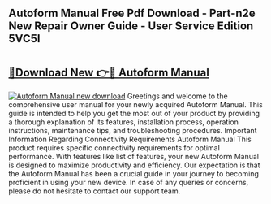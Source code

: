 ## Autoform Manual Free Pdf Download - Part-n2e New Repair Owner Guide - User Service Edition 5VC5I

# <h2><a href="http://bc66144.oget.top/?id=Autoform+Manual">🔗Download New 👉🔴 Autoform Manual</a></h2>

[![Autoform Manual new download](https://i.imgur.com/5g1atiW.png)](http://bc66144.oget.top/?id=Autoform+Manual)
Greetings and welcome to the comprehensive user manual for your newly acquired Autoform Manual. This guide is intended to help you get the most out of your product by providing a thorough explanation of its features, installation process, operation instructions, maintenance tips, and troubleshooting procedures. Important Information Regarding Connectivity Requirements Autoform Manual This product requires specific connectivity requirements for optimal performance. With features like list of features, your new Autoform Manual is designed to maximize productivity and efficiency. Our expectation is that the Autoform Manual has been a crucial guide in your journey to becoming proficient in using your new device. In case of any queries or concerns, please do not hesitate to contact our support team.
